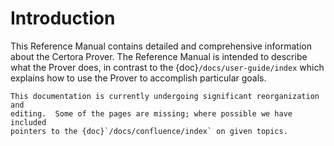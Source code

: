 Introduction
============

This Reference Manual contains detailed and comprehensive information about the
Certora Prover.  The Reference Manual is intended to describe what the Prover
does, in contrast to the {doc}`/docs/user-guide/index` which explains how to
use the Prover to accomplish particular goals.

```{todo}
This documentation is currently undergoing significant reorganization and
editing.  Some of the pages are missing; where possible we have included
pointers to the {doc}`/docs/confluence/index` on given topics.
```

